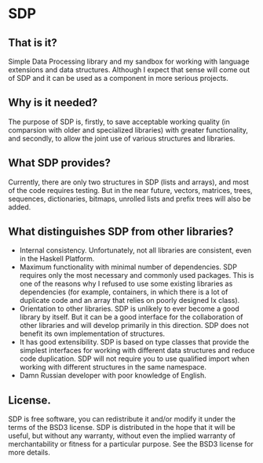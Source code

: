 # SDP

That is it?
--------------------------------------------------------------------------------
Simple Data Processing library and my sandbox for working with language
extensions and data structures. Although I expect that sense will come out of
SDP and it can be used as a component in more serious projects.

Why is it needed?
--------------------------------------------------------------------------------
The purpose of SDP is, firstly, to save acceptable working quality (in comparsion
with older and specialized libraries) with greater functionality, and secondly,
to allow the joint use of various structures and libraries.

What SDP provides?
--------------------------------------------------------------------------------
Currently, there are only two structures in SDP (lists and arrays), and most of
the code requires testing. But in the near future, vectors, matrices, trees,
sequences, dictionaries, bitmaps, unrolled lists and prefix trees will also be
added.

What distinguishes SDP from other libraries?
--------------------------------------------------------------------------------
* Internal consistency. Unfortunately, not all libraries are consistent, even in
the Haskell Platform.
* Maximum functionality with minimal number of dependencies. SDP requires only
the most necessary and commonly used packages. This is one of the reasons why I
refused to use some existing libraries as dependencies (for example, containers,
in which there is a lot of duplicate code and an array that relies on poorly
designed Ix class).
* Orientation to other libraries. SDP is unlikely to ever become a good library
by itself. But it can be a good interface for the collaboration of other
libraries and will develop primarily in this direction. SDP does not benefit its
own implementation of structures.
* It has good extensibility. SDP is based on type classes that provide the
simplest interfaces for working with different data structures and reduce code
duplication. SDP will not require you to use qualified import when working with
different structures in the same namespace.
* Damn Russian developer with poor knowledge of English.

License.
--------------------------------------------------------------------------------
SDP is free software, you can redistribute it and/or modify it under the
terms of the BSD3 license.
SDP is distributed in the hope that it will be useful, but without any
warranty, without even the implied warranty of merchantability or fitness for
a particular purpose. See the BSD3 license for more details.

